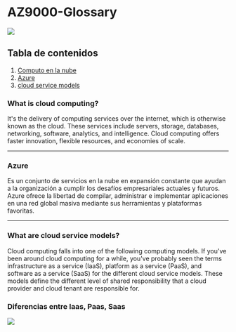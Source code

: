 # AZ9000-Glossary


![](https://media1.tenor.com/images/fa3b3379364551d9100a544850f1bf70/tenor.gif?itemid=10968092)


## Tabla de contenidos
1. [Computo en la nube](#azure)
2. [Azure](#azure)
3. [cloud service models](#service-models)


### What is cloud computing?

It's the delivery of computing services over the internet, which is otherwise known as the cloud. These services include servers, storage, databases, networking, software, analytics, and intelligence. Cloud computing offers faster innovation, flexible resources, and economies of scale.
***

### Azure
Es un conjunto de servicios en la nube en expansión constante que ayudan a la organización a cumplir los desafíos empresariales actuales y futuros. Azure ofrece la libertad de compilar, administrar e implementar aplicaciones en una red global masiva mediante sus herramientas y plataformas favoritas.
***

### What are cloud service models?
Cloud computing falls into one of the following computing models. If you've been around cloud computing for a while, you've probably seen the terms infrastructure as a service (IaaS), platform as a service (PaaS), and software as a service (SaaS) for the different cloud service models. These models define the different level of shared responsibility that a cloud provider and cloud tenant are responsible for.

### Diferencias entre Iaas, Paas, Saas

![](https://docs.microsoft.com/en-us/learn/azure-fundamentals/intro-to-azure-fundamentals/media/iaas-paas-saas-expanded.png#lightbox)

